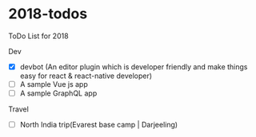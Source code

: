 # 2018-todos
ToDo List for 2018

Dev
  - [X] devbot (An editor plugin which is developer friendly and make things easy for react & react-native developer)
  - [ ] A sample Vue js app
  - [ ] A sample GraphQL app

Travel
  - [ ] North India trip(Evarest base camp | Darjeeling)
